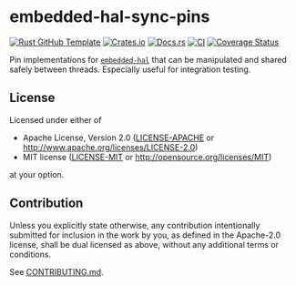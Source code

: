 # embedded-hal-sync-pins

[![Rust GitHub Template](https://img.shields.io/badge/Rust%20GitHub-Template-blue)](https://rust-github.github.io/)
[![Crates.io](https://img.shields.io/crates/v/embedded-hal-sync-pins.svg)](https://crates.io/crates/embedded-hal-sync-pins)
[![Docs.rs](https://docs.rs/embedded-hal-sync-pins/badge.svg)](https://docs.rs/embedded-hal-sync-pins)
[![CI](https://github.com/niclashoyer/embedded-hal-sync-pins/workflows/Continuous%20Integration/badge.svg)](https://github.com/niclashoyer/embedded-hal-sync-pins/actions)
[![Coverage Status](https://coveralls.io/repos/github/niclashoyer/embedded-hal-sync-pins/badge.svg?branch=main)](https://coveralls.io/github/niclashoyer/embedded-hal-sync-pins?branch=main)

Pin implementations for [`embedded-hal`](https://github.com/rust-embedded/embedded-hal)
that can be manipulated and shared safely between threads.
Especially useful for integration testing.

## License

Licensed under either of

 * Apache License, Version 2.0
   ([LICENSE-APACHE](LICENSE-APACHE) or http://www.apache.org/licenses/LICENSE-2.0)
 * MIT license
   ([LICENSE-MIT](LICENSE-MIT) or http://opensource.org/licenses/MIT)

at your option.

## Contribution

Unless you explicitly state otherwise, any contribution intentionally submitted
for inclusion in the work by you, as defined in the Apache-2.0 license, shall be
dual licensed as above, without any additional terms or conditions.

See [CONTRIBUTING.md](CONTRIBUTING.md).
